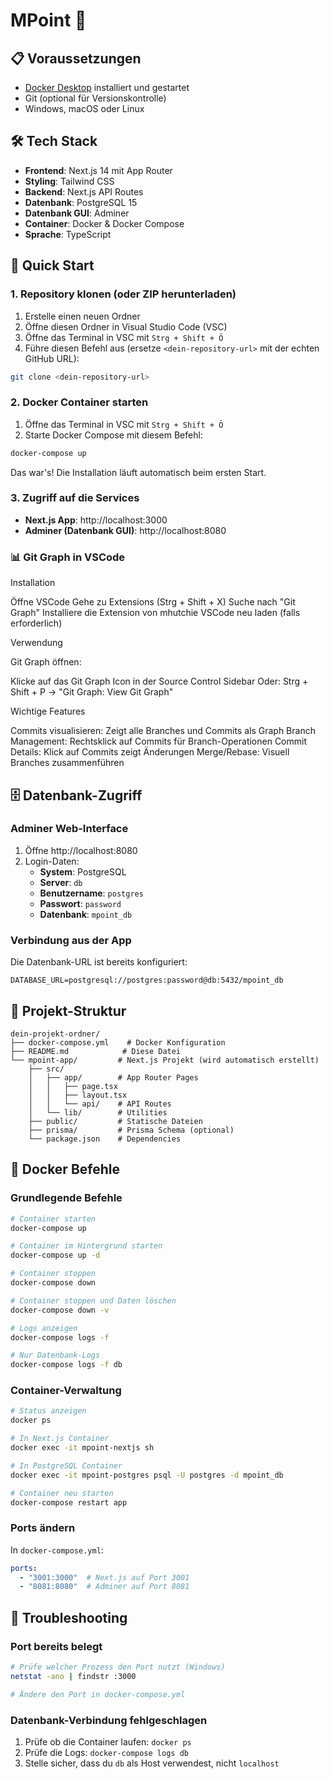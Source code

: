 
# MPoint 🚀

## 📋 Voraussetzungen

- [Docker Desktop](https://www.docker.com/products/docker-desktop/) installiert und gestartet
- Git (optional für Versionskontrolle)
- Windows, macOS oder Linux

## 🛠️ Tech Stack

- **Frontend**: Next.js 14 mit App Router
- **Styling**: Tailwind CSS
- **Backend**: Next.js API Routes
- **Datenbank**: PostgreSQL 15
- **Datenbank GUI**: Adminer
- **Container**: Docker & Docker Compose
- **Sprache**: TypeScript

## 🚀 Quick Start

### 1. Repository klonen (oder ZIP herunterladen)

1. Erstelle einen neuen Ordner
2. Öffne diesen Ordner in Visual Studio Code (VSC)
3. Öffne das Terminal in VSC mit `Strg + Shift + Ö`
4. Führe diesen Befehl aus (ersetze `<dein-repository-url>` mit der echten GitHub URL):

```bash
git clone <dein-repository-url>
```

### 2. Docker Container starten

1. Öffne das Terminal in VSC mit `Strg + Shift + Ö`
2. Starte Docker Compose mit diesem Befehl:

```bash
docker-compose up
```

Das war's! Die Installation läuft automatisch beim ersten Start.

### 3. Zugriff auf die Services

- **Next.js App**: http://localhost:3000
- **Adminer (Datenbank GUI)**: http://localhost:8080


### 📊 Git Graph in VSCode
Installation

Öffne VSCode
Gehe zu Extensions (Strg + Shift + X)
Suche nach "Git Graph"
Installiere die Extension von mhutchie
VSCode neu laden (falls erforderlich)

Verwendung

Git Graph öffnen:

Klicke auf das Git Graph Icon in der Source Control Sidebar
Oder: Strg + Shift + P → "Git Graph: View Git Graph"



Wichtige Features

Commits visualisieren: Zeigt alle Branches und Commits als Graph
Branch Management: Rechtsklick auf Commits für Branch-Operationen
Commit Details: Klick auf Commits zeigt Änderungen
Merge/Rebase: Visuell Branches zusammenführen

## 🗄️ Datenbank-Zugriff

### Adminer Web-Interface

1. Öffne http://localhost:8080
2. Login-Daten:
   - **System**: PostgreSQL
   - **Server**: `db`
   - **Benutzername**: `postgres`
   - **Passwort**: `password`
   - **Datenbank**: `mpoint_db`

### Verbindung aus der App

Die Datenbank-URL ist bereits konfiguriert:
```
DATABASE_URL=postgresql://postgres:password@db:5432/mpoint_db
```

## 📁 Projekt-Struktur

```
dein-projekt-ordner/
├── docker-compose.yml    # Docker Konfiguration
├── README.md            # Diese Datei
└── mpoint-app/         # Next.js Projekt (wird automatisch erstellt)
    ├── src/
    │   ├── app/        # App Router Pages
    │   │   ├── page.tsx
    │   │   ├── layout.tsx
    │   │   └── api/    # API Routes
    │   └── lib/        # Utilities
    ├── public/         # Statische Dateien
    ├── prisma/         # Prisma Schema (optional)
    └── package.json    # Dependencies
```

## 🐳 Docker Befehle

### Grundlegende Befehle

```bash
# Container starten
docker-compose up

# Container im Hintergrund starten
docker-compose up -d

# Container stoppen
docker-compose down

# Container stoppen und Daten löschen
docker-compose down -v

# Logs anzeigen
docker-compose logs -f

# Nur Datenbank-Logs
docker-compose logs -f db
```

### Container-Verwaltung

```bash
# Status anzeigen
docker ps

# In Next.js Container
docker exec -it mpoint-nextjs sh

# In PostgreSQL Container
docker exec -it mpoint-postgres psql -U postgres -d mpoint_db

# Container neu starten
docker-compose restart app
```



### Ports ändern

In `docker-compose.yml`:

```yaml
ports:
  - "3001:3000"  # Next.js auf Port 3001
  - "8081:8080"  # Adminer auf Port 8081
```

## 🚨 Troubleshooting



### Port bereits belegt

```bash
# Prüfe welcher Prozess den Port nutzt (Windows)
netstat -ano | findstr :3000

# Ändere den Port in docker-compose.yml
```

### Datenbank-Verbindung fehlgeschlagen

1. Prüfe ob die Container laufen: `docker ps`
2. Prüfe die Logs: `docker-compose logs db`
3. Stelle sicher, dass du `db` als Host verwendest, nicht `localhost`

